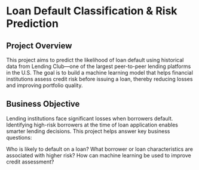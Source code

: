 # Loan Default Classification & Risk Prediction
## Project Overview
This project aims to predict the likelihood of loan default using historical data from Lending Club—one of the largest peer-to-peer lending platforms in the U.S. The goal is to build a machine learning model that helps financial institutions assess credit risk before issuing a loan, thereby reducing losses and improving portfolio quality.

## Business Objective
Lending institutions face significant losses when borrowers default. Identifying high-risk borrowers at the time of loan application enables smarter lending decisions.
This project helps answer key business questions:

Who is likely to default on a loan?
What borrower or loan characteristics are associated with higher risk?
How can machine learning be used to improve credit assessment?
